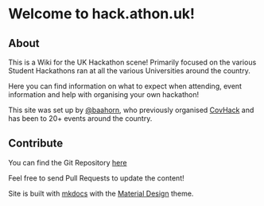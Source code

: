 # Welcome to hack.athon.uk!

## About

This is a Wiki for the UK Hackathon scene! Primarily focused on the various
Student Hackathons ran at all the various Universities around the country.

Here you can find information on what to expect when attending, event information
and help with organising your own hackathon!

This site was set up by [@baahorn](https://twitter.com/baahorn), who
previously organised [CovHack](https://covhack.org) and has been to 20+ events
around the country.

## Contribute

You can find the Git Repository [here](https://github.com/bahorn/hack.athon.uk)

Feel free to send Pull Requests to update the content!

Site is built with [mkdocs](https://www.mkdocs.org) with the
[Material Design](https://squidfunk.github.io/mkdocs-material/) theme.
